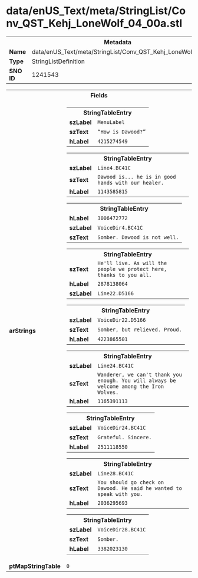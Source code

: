 <h1>data/enUS_Text/meta/StringList/Conv_QST_Kehj_LoneWolf_04_00a.stl</h1><table><tr><th colspan="100%">Metadata</th></tr><tr><td><b>Name</b></td><td>data/enUS_Text/meta/StringList/Conv_QST_Kehj_LoneWolf_04_00a.stl</td></tr><tr><td><b>Type</b></td><td>StringListDefinition</td></tr><tr><td><b>SNO ID</b></td><td>1241543</td></tr></table>

<table><tr><th colspan="100%">Fields</th></tr><tr><td><b>arStrings</b></td><td><table><tr><th colspan="100%">StringTableEntry</th></tr><tr><td><b>szLabel</b></td><td><code>MenuLabel</code></td></tr><tr><td><b>szText</b></td><td><code>“How is Dawood?”</code></td></tr><tr><td><b>hLabel</b></td><td><code>4215274549</code></td></tr></table>


<table><tr><th colspan="100%">StringTableEntry</th></tr><tr><td><b>szLabel</b></td><td><code>Line4.BC41C</code></td></tr><tr><td><b>szText</b></td><td><code>Dawood is... he is in good hands with our healer.</code></td></tr><tr><td><b>hLabel</b></td><td><code>1143585815</code></td></tr></table>


<table><tr><th colspan="100%">StringTableEntry</th></tr><tr><td><b>hLabel</b></td><td><code>3006472772</code></td></tr><tr><td><b>szLabel</b></td><td><code>VoiceDir4.BC41C</code></td></tr><tr><td><b>szText</b></td><td><code>Somber. Dawood is not well.</code></td></tr></table>


<table><tr><th colspan="100%">StringTableEntry</th></tr><tr><td><b>szText</b></td><td><code>He'll live. As will the people we protect here, thanks to you all.</code></td></tr><tr><td><b>hLabel</b></td><td><code>2878138064</code></td></tr><tr><td><b>szLabel</b></td><td><code>Line22.D5166</code></td></tr></table>


<table><tr><th colspan="100%">StringTableEntry</th></tr><tr><td><b>szLabel</b></td><td><code>VoiceDir22.D5166</code></td></tr><tr><td><b>szText</b></td><td><code>Somber, but relieved. Proud.</code></td></tr><tr><td><b>hLabel</b></td><td><code>4223865501</code></td></tr></table>


<table><tr><th colspan="100%">StringTableEntry</th></tr><tr><td><b>szLabel</b></td><td><code>Line24.BC41C</code></td></tr><tr><td><b>szText</b></td><td><code>Wanderer, we can't thank you enough. You will always be welcome among the Iron Wolves.</code></td></tr><tr><td><b>hLabel</b></td><td><code>1165391113</code></td></tr></table>


<table><tr><th colspan="100%">StringTableEntry</th></tr><tr><td><b>szLabel</b></td><td><code>VoiceDir24.BC41C</code></td></tr><tr><td><b>szText</b></td><td><code>Grateful. Sincere.</code></td></tr><tr><td><b>hLabel</b></td><td><code>2511118550</code></td></tr></table>


<table><tr><th colspan="100%">StringTableEntry</th></tr><tr><td><b>szLabel</b></td><td><code>Line28.BC41C</code></td></tr><tr><td><b>szText</b></td><td><code>You should go check on Dawood. He said he wanted to speak with you.</code></td></tr><tr><td><b>hLabel</b></td><td><code>2036295693</code></td></tr></table>


<table><tr><th colspan="100%">StringTableEntry</th></tr><tr><td><b>szLabel</b></td><td><code>VoiceDir28.BC41C</code></td></tr><tr><td><b>szText</b></td><td><code>Somber.</code></td></tr><tr><td><b>hLabel</b></td><td><code>3382023130</code></td></tr></table>


</td></tr><tr><td><b>ptMapStringTable</b></td><td><code>0</code></td></tr></table>

